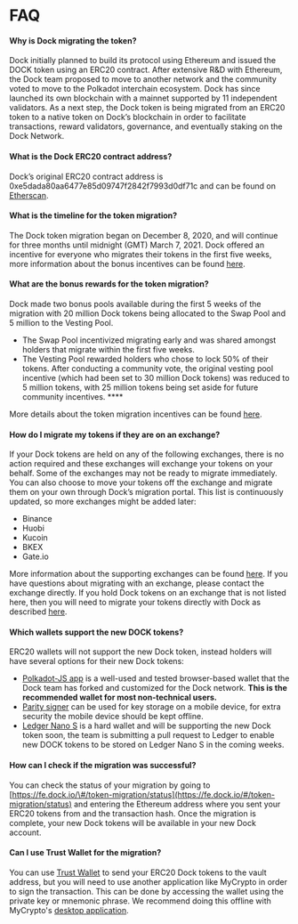 # FAQ

#### Why is Dock migrating the token?

Dock initially planned to build its protocol using Ethereum and issued the DOCK token using an ERC20 contract. After extensive R&D with Ethereum, the Dock team proposed to move to another network and the community voted to move to the Polkadot interchain ecosystem. Dock has since launched its own blockchain with a  mainnet supported by 11 independent validators. As a next step, the Dock token is being migrated from an ERC20 token to a native token on Dock’s blockchain in order to facilitate transactions, reward validators, governance, and eventually staking on the Dock Network.    


#### What is the Dock ERC20 contract address?

Dock’s original ERC20 contract address is 0xe5dada80aa6477e85d09747f2842f7993d0df71c and can be found on [Etherscan](https://etherscan.io/token/0xe5dada80aa6477e85d09747f2842f7993d0df71c).  


#### What is the timeline for the token migration?

The Dock token migration began on December 8, 2020, and will continue for three months until midnight \(GMT\) March 7, 2021. Dock offered an incentive for everyone who migrates their tokens in the first five weeks, more information about the bonus incentives can be found [here](https://blog.dock.io/dock-token-migration-part-2-incentives/).   


#### What are the bonus rewards for the token migration?

Dock made two bonus pools available during the first 5 weeks of the migration with 20 million Dock tokens being allocated to the Swap Pool and 5 million to the Vesting Pool.

* The Swap Pool incentivized migrating early and was shared amongst holders that migrate within the first five weeks.
* The Vesting Pool rewarded holders who chose to lock 50% of their tokens. After conducting a community vote, the original vesting pool incentive \(which had been set to 30 million Dock tokens\) was reduced to 5 million tokens, with 25 million tokens being set aside for future community incentives. ****

More details about the token migration incentives can be found [here](https://blog.dock.io/dock-token-migration-part-2-incentives/).

#### How do I migrate my tokens if they are on an exchange?

If your Dock tokens are held on any of the following exchanges, there is no action required and these exchanges will exchange your tokens on your behalf. Some of the exchanges may not be ready to migrate immediately. You can also choose to move your tokens off the exchange and migrate them on your own through Dock’s migration portal. This list is continuously updated, so more exchanges might be added later:

* Binance
* Huobi
* Kucoin
* BKEX
* Gate.io

More information about the supporting exchanges can be found [here](https://blog.dock.io/token-migration-part-3/). If you have questions about migrating with an exchange, please contact the exchange directly. If you hold Dock tokens on an exchange that is not listed here, then you will need to migrate your tokens directly with Dock as described [here](https://docs.dock.io/token-migration/migration-tutorial/migration-tutorial). 

#### Which wallets support the new DOCK tokens?

ERC20 wallets will not support the new Dock token, instead holders will have several options for their new Dock tokens:

* [Polkadot-JS app](https://fe.dock.io/#/accounts) is a well-used and tested browser-based wallet that the Dock team has forked and customized for the Dock network. **This is the recommended wallet for most non-technical users.**
* [Parity signer](https://www.parity.io/signer/) can be used for key storage on a mobile device, for extra security the mobile device should be kept offline. 
* [Ledger Nano S](https://www.ledger.com/) is a hard wallet and will be supporting the new Dock token soon, the team is submitting a pull request to Ledger to enable new DOCK tokens to be stored on Ledger Nano S in the coming weeks. 

#### How can I check if the migration was successful?

You can check the status of your migration by going to [https://fe.dock.io/\#/token-migration/status](https://fe.dock.io/#/token-migration/status) and entering the Ethereum address where you sent your ERC20 tokens from and the transaction hash. Once the migration is complete, your new Dock tokens will be available in your new Dock account.

#### Can I use Trust Wallet for the migration?

You can use [Trust Wallet](https://trustwallet.com/) to send your ERC20 Dock tokens to the vault address, but you will need to use another application like MyCrypto in order to sign the transaction. This can be done by accessing the wallet using the private key or mnemonic phrase. We recommend doing this offline with MyCrypto's [desktop application](https://download.mycrypto.com/).  


